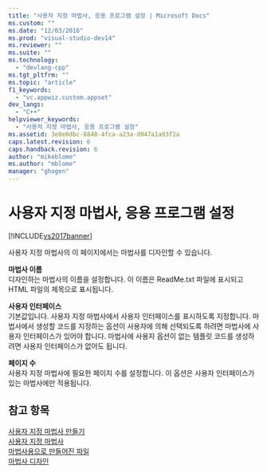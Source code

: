 ```yaml
---
title: "사용자 지정 마법사, 응용 프로그램 설정 | Microsoft Docs"
ms.custom: ""
ms.date: "12/03/2016"
ms.prod: "visual-studio-dev14"
ms.reviewer: ""
ms.suite: ""
ms.technology: 
  - "devlang-cpp"
ms.tgt_pltfrm: ""
ms.topic: "article"
f1_keywords: 
  - "vc.appwiz.custom.appset"
dev_langs: 
  - "C++"
helpviewer_keywords: 
  - "사용자 지정 마법사, 응용 프로그램 설정"
ms.assetid: 3e0e0dbc-8848-4fca-a23a-d947a1a93f2a
caps.latest.revision: 6
caps.handback.revision: 6
author: "mikeblome"
ms.author: "mblome"
manager: "ghogen"
---
```

# 사용자 지정 마법사, 응용 프로그램 설정
[!INCLUDE[vs2017banner](../assembler/inline/includes/vs2017banner.md)]

사용자 지정 마법사의 이 페이지에서는 마법사를 디자인할 수 있습니다.  
  
 **마법사 이름**  
 디자인하는 마법사의 이름을 설정합니다.  이 이름은 ReadMe.txt 파일에 표시되고 HTML 파일의 제목으로 표시됩니다.  
  
 **사용자 인터페이스**  
 기본값입니다.  사용자 지정 마법사에서 사용자 인터페이스를 표시하도록 지정합니다.  마법사에서 생성할 코드를 지정하는 옵션이 사용자에 의해 선택되도록 하려면 마법사에 사용자 인터페이스가 있어야 합니다.  마법사에 사용자 옵션이 없는 템플릿 코드를 생성하려면 사용자 인터페이스가 없어도 됩니다.  
  
 **페이지 수**  
 사용자 지정 마법사에 필요한 페이지 수를 설정합니다.  이 옵션은 사용자 인터페이스가 있는 마법사에만 적용됩니다.  
  
## 참고 항목  
 [사용자 지정 마법사 만들기](../ide/creating-a-custom-wizard.md)   
 [사용자 지정 마법사](../ide/custom-wizard.md)   
 [마법사용으로 만들어진 파일](../ide/files-created-for-your-wizard.md)   
 [마법사 디자인](../ide/designing-a-wizard.md)